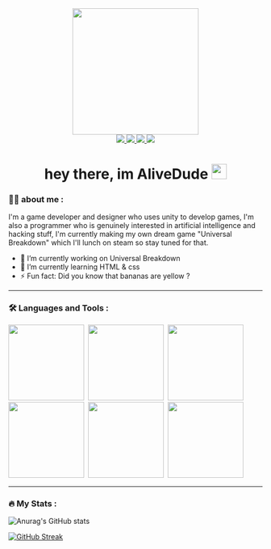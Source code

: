 <div align="center">
  <img src="https://media.giphy.com/media/cUAGuLiEcTBwRfkAQq/giphy.gif" width="250"/>
</div>


<div id="badges" align="center">
  <a href="https://open.spotify.com/user/31vwq4kmkaqqtbiuzuk3q6c6gaha">
    <img src="https://img.shields.io/badge/Spotify-green?style=for-the-badge&logo=spotify&logoColor=white"/>
  </a>
  
  <a href="https://www.youtube.com/channel/UCR2YKbxrxcp-uBvVWrJdY3A">
    <img src="https://img.shields.io/badge/YouTube-red?style=for-the-badge&logo=youtube&logoColor=white"/>
  </a>
  
  <a href="https://twitter.com/AliveDude3">
    <img src="https://img.shields.io/badge/Twitter-blue?style=for-the-badge&logo=twitter&logoColor=white"/>
  </a>
  
  <a href="https://www.twitch.tv/alivedude3">
    <img src="https://img.shields.io/badge/Twitch-purple?style=for-the-badge&logo=Twitch&logoColor=white"/>
  </a>
</div>

<div align="center">
  <img src="https://komarev.com/ghpvc/?username=AliveMan3&style=flat-square&color=blue" alt=""/>
</div>


<h1 align="center">
  hey there, im AliveDude
  <img src="https://media.giphy.com/media/hvRJCLFzcasrR4ia7z/giphy.gif" width="30"/>
</h1>

### 🧑‍💻 about me :
  
I'm a game developer and designer who uses unity to develop games, I'm also a programmer who is genuinely interested in artificial intelligence and hacking stuff,
I'm currently making my own dream game "Universal Breakdown" which I'll lunch on steam so stay tuned for that.

- 🔭 I’m currently working on Universal Breakdown
- 🌱 I’m currently learning HTML & css
- ⚡ Fun fact: Did you know that bananas are yellow ?

---

### :hammer_and_wrench: Languages and Tools :

<div>
  <img src="https://github.com/AliveMan3/SkillsetIcons/blob/main/C%23%20Skill.png" width="150" height="150"/>&nbsp;
  <img src="https://github.com/AliveMan3/SkillsetIcons/blob/main/C%2B%2B%20skill.png" width="150" height="150"/>&nbsp;
  <img src="https://github.com/AliveMan3/SkillsetIcons/blob/main/Python%20Skill.png" width="150" height="150"/>&nbsp;
  <img src="https://github.com/AliveMan3/SkillsetIcons/blob/main/Unity%20Skill.png" width="150" height="150"/>&nbsp;
  <img src="https://github.com/AliveMan3/SkillsetIcons/blob/main/HTML%20Icon.png" width="150" height="150"/>&nbsp;
  <img src="https://github.com/AliveMan3/SkillsetIcons/blob/main/CSS%20Icon.png" width="150" height="150"/>&nbsp;
</div>

---

### :fire: My Stats :

![Anurag's GitHub stats](https://github-readme-stats.vercel.app/api?username=AliveMan3&show_icons=true&theme=tokyonight&hide_border=true)

[![GitHub Streak](http://github-readme-streak-stats.herokuapp.com?user=AliveMan3&theme=tokyonight&hide_border=true&date_format=j%20M%5B%20Y%5D)](https://git.io/streak-stats)
